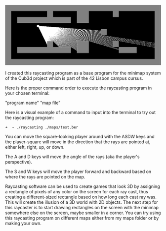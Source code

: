 ![Raycasting](./sprites/raycaster.png)

I created this raycasting program as a base program for the minimap system of the Cub3d project which is part of the 42 Lisbon campus cursus.

Here is the proper command order to execute the raycasting program in your chosen terminal:

"program name" "map file"

Here is a visual example of a command to input into the terminal to try out the raycasting program:
```bash
➜  ~ ./raycasting ./maps/test.ber
```
You can move the square-looking player around with the ASDW keys and the player-square will move in the direction that the rays are pointed at, either left, right, up, or down.

The A and D keys will move the angle of the rays (aka the player's perspective).

The S and W keys will move the player forward and backward based on where the rays are pointed on the map.

Raycasting software can be used to create games that look 3D by assigning a rectangle of pixels of any color on the screen for each ray cast, thus creating a different-sized rectangle based on how long each cast ray was. This will create the illusion of a 3D world with 2D objects. The next step for this raycaster is to start drawing rectangles on the screen with the minimap somewhere else on the screen, maybe smaller in a corner.
You can try using this raycasting program on different maps either from my maps folder or by making your own.

